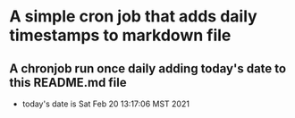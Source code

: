 A simple cron job that adds daily timestamps to markdown file
============================================================
## A chronjob run once daily adding today's date to this README.md file
* today's date is Sat Feb 20 13:17:06 MST 2021
